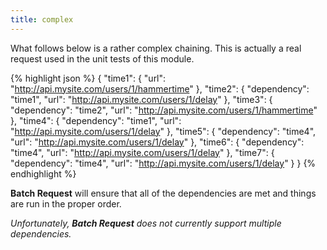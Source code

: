 ```yaml
---
title: complex
---
```


What follows below is a rather complex chaining. This is actually a real request
used in the unit tests of this module.

{% highlight json %}
{
    "time1": {
        "url": "http://api.mysite.com/users/1/hammertime"
    },
    "time2": {
        "dependency": "time1",
        "url": "http://api.mysite.com/users/1/delay"
    },
    "time3": {
        "dependency": "time2",
        "url": "http://api.mysite.com/users/1/hammertime"
    },
    "time4": {
        "dependency": "time1",
        "url": "http://api.mysite.com/users/1/delay"
    },
    "time5": {
        "dependency": "time4",
        "url": "http://api.mysite.com/users/1/delay"
    },
    "time6": {
        "dependency": "time4",
        "url": "http://api.mysite.com/users/1/delay"
    },
    "time7": {
        "dependency": "time4",
        "url": "http://api.mysite.com/users/1/delay"
    }
}
{% endhighlight %}

**Batch Request** will ensure that all of the dependencies are met and things are run in the proper order.

*Unfortunately, **Batch Request** does not currently support multiple dependencies.*
